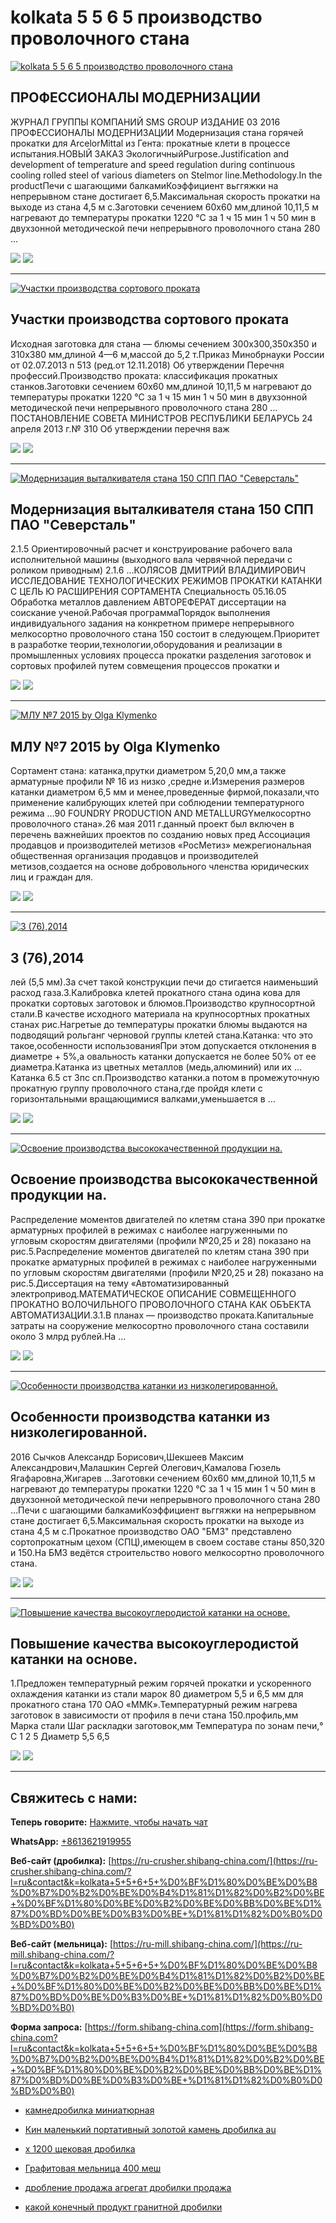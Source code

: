 # kolkata 5 5 6 5 производство проволочного стана

<a href="https://swt.shibang-china.com/?l=ru&img&k=kolkata+5+5+6+5+%D0%BF%D1%80%D0%BE%D0%B8%D0%B7%D0%B2%D0%BE%D0%B4%D1%81%D1%82%D0%B2%D0%BE+%D0%BF%D1%80%D0%BE%D0%B2%D0%BE%D0%BB%D0%BE%D1%87%D0%BD%D0%BE%D0%B3%D0%BE+%D1%81%D1%82%D0%B0%D0%BD%D0%B0" target="_blank">![kolkata 5 5 6 5 производство проволочного стана](http://static.shibang-china.com/all-800x300/196.jpg)</a>

## ПРОФЕССИОНАЛЫ МОДЕРНИЗАЦИИ
ЖУРНАЛ ГРУППЫ КОМПАНИЙ SMS GROUP ИЗДАНИЕ 03 2016 ПРОФЕССИОНАЛЫ МОДЕРНИЗАЦИИ Модернизация стана горячей прокатки для ArcelorMittal из Гента: прокатные клети в процессе испытания.НОВЫЙ ЗАКАЗ ЭкологичныйPurpose.Justification and development of temperature and speed regulation during continuous cooling rolled steel of various diameters on Stelmor line.Methodology.In the productПечи с шагающими балкамиКоэффициент вьггяжки на непрерывном стане достигает 6,5.Максимальная скорость прокатки на выходе из стана 4,5 м с.Заготовки сечением 60х60 мм,длиной 10,11,5 м нагревают до температуры прокатки 1220 &#176;С за 1 ч 15 мин 1 ч 50 мин в двухзонной методической печи непрерывного проволочного стана 280 …


<a href="https://whatsapp.shibangsoft.com/WhatsApp.php" target="_blank" title="WhatsApp">![](http://static.shibang-china.com/icon/whatsapp.png)</a> <a href="https://swt.shibang-china.com/?l=ru&icon&k=kolkata+5+5+6+5+%D0%BF%D1%80%D0%BE%D0%B8%D0%B7%D0%B2%D0%BE%D0%B4%D1%81%D1%82%D0%B2%D0%BE+%D0%BF%D1%80%D0%BE%D0%B2%D0%BE%D0%BB%D0%BE%D1%87%D0%BD%D0%BE%D0%B3%D0%BE+%D1%81%D1%82%D0%B0%D0%BD%D0%B0" target="_blank">![](http://static.shibang-china.com/icon/chat-ru.png)</a>

---

<a href="https://swt.shibang-china.com/?l=ru&img&k=kolkata+5+5+6+5+%D0%BF%D1%80%D0%BE%D0%B8%D0%B7%D0%B2%D0%BE%D0%B4%D1%81%D1%82%D0%B2%D0%BE+%D0%BF%D1%80%D0%BE%D0%B2%D0%BE%D0%BB%D0%BE%D1%87%D0%BD%D0%BE%D0%B3%D0%BE+%D1%81%D1%82%D0%B0%D0%BD%D0%B0" target="_blank">![Участки производства сортового проката](http://static.shibang-china.com/all-800x300/135.jpg)</a>

## Участки производства сортового проката
Исходная заготовка для стана — блюмы сечением 300x300,350x350 и 310x380 мм,длиной 4—6 м,массой до 5,2 т.Приказ Минобрнауки России от 02.07.2013 n 513 (ред.от 12.11.2018) Об утверждении Перечня профессий.Производство проката: классификация прокатных станков.Заготовки сечением 60х60 мм,длиной 10,11,5 м нагревают до температуры прокатки 1220 &#176;С за 1 ч 15 мин 1 ч 50 мин в двухзонной методической печи непрерывного проволочного стана 280 …ПОСТАНОВЛЕНИЕ СОВЕТА МИНИСТРОВ РЕСПУБЛИКИ БЕЛАРУСЬ 24 апреля 2013 г.№ 310 Об утверждении перечня важ


<a href="https://whatsapp.shibangsoft.com/WhatsApp.php" target="_blank" title="WhatsApp">![](http://static.shibang-china.com/icon/whatsapp.png)</a> <a href="https://swt.shibang-china.com/?l=ru&icon&k=kolkata+5+5+6+5+%D0%BF%D1%80%D0%BE%D0%B8%D0%B7%D0%B2%D0%BE%D0%B4%D1%81%D1%82%D0%B2%D0%BE+%D0%BF%D1%80%D0%BE%D0%B2%D0%BE%D0%BB%D0%BE%D1%87%D0%BD%D0%BE%D0%B3%D0%BE+%D1%81%D1%82%D0%B0%D0%BD%D0%B0" target="_blank">![](http://static.shibang-china.com/icon/chat-ru.png)</a>

---

<a href="https://swt.shibang-china.com/?l=ru&img&k=kolkata+5+5+6+5+%D0%BF%D1%80%D0%BE%D0%B8%D0%B7%D0%B2%D0%BE%D0%B4%D1%81%D1%82%D0%B2%D0%BE+%D0%BF%D1%80%D0%BE%D0%B2%D0%BE%D0%BB%D0%BE%D1%87%D0%BD%D0%BE%D0%B3%D0%BE+%D1%81%D1%82%D0%B0%D0%BD%D0%B0" target="_blank">![Модернизация выталкивателя стана 150 СПП ПАО &quot;Северсталь&quot;](http://static.shibang-china.com/all-800x300/499.jpg)</a>

## Модернизация выталкивателя стана 150 СПП ПАО &quot;Северсталь&quot;
2.1.5 Ориентировочный расчет и конструирование рабочего вала исполнительной машины (выходного вала червячной передачи с роликом приводным) 2.1.6 …КОЛЯСОВ ДМИТРИЙ ВЛАДИМИРОВИЧ ИССЛЕДОВАНИЕ ТЕХНОЛОГИЧЕСКИХ РЕЖИМОВ ПРОКАТКИ КАТАНКИ С ЦЕЛЬ Ю РАСШИРЕНИЯ СОРТАМЕНТА Специальность 05.16.05 Обработка металлов давлением АВТОРЕФЕРАТ диссертации на соискание ученой.Рабочая программаПорядок выполнения индивидуального задания на конкретном примере непрерывного мелкосортно проволочного стана 150 состоит в следующем.Приоритет в разработке теории,технологии,оборудования и реализации в промышленных условиях процесса прокатки разделения заготовок и сортовых профилей путем совмещения процессов прокатки и


<a href="https://whatsapp.shibangsoft.com/WhatsApp.php" target="_blank" title="WhatsApp">![](http://static.shibang-china.com/icon/whatsapp.png)</a> <a href="https://swt.shibang-china.com/?l=ru&icon&k=kolkata+5+5+6+5+%D0%BF%D1%80%D0%BE%D0%B8%D0%B7%D0%B2%D0%BE%D0%B4%D1%81%D1%82%D0%B2%D0%BE+%D0%BF%D1%80%D0%BE%D0%B2%D0%BE%D0%BB%D0%BE%D1%87%D0%BD%D0%BE%D0%B3%D0%BE+%D1%81%D1%82%D0%B0%D0%BD%D0%B0" target="_blank">![](http://static.shibang-china.com/icon/chat-ru.png)</a>

---

<a href="https://swt.shibang-china.com/?l=ru&img&k=kolkata+5+5+6+5+%D0%BF%D1%80%D0%BE%D0%B8%D0%B7%D0%B2%D0%BE%D0%B4%D1%81%D1%82%D0%B2%D0%BE+%D0%BF%D1%80%D0%BE%D0%B2%D0%BE%D0%BB%D0%BE%D1%87%D0%BD%D0%BE%D0%B3%D0%BE+%D1%81%D1%82%D0%B0%D0%BD%D0%B0" target="_blank">![МЛУ №7 2015 by Olga Klymеnko](http://static.shibang-china.com/all-800x300/425.jpg)</a>

## МЛУ №7 2015 by Olga Klymеnko
Сортамент стана: катанка,прутки диаметром 5,20,0 мм,а также арматурные профили № 16 из низко ,средне и.Измерения размеров катанки диаметром 6,5 мм и менее,проведенные фирмой,показали,что применение калибрующих клетей при соблюдении температурного режима …90 FOUNDRY PRODUCTION AND METALLURGYмелкосортно проволочного стана&#187;.26 мая 2011 г.данный проект был включен в перечень важнейших проектов по созданию новых пред Ассоциация продавцов и производителей метизов &#171;РосМетиз&#187; межрегиональная общественная организация продавцов и производителей метизов,создается на основе добровольного членства юридических лиц и граждан для.


<a href="https://whatsapp.shibangsoft.com/WhatsApp.php" target="_blank" title="WhatsApp">![](http://static.shibang-china.com/icon/whatsapp.png)</a> <a href="https://swt.shibang-china.com/?l=ru&icon&k=kolkata+5+5+6+5+%D0%BF%D1%80%D0%BE%D0%B8%D0%B7%D0%B2%D0%BE%D0%B4%D1%81%D1%82%D0%B2%D0%BE+%D0%BF%D1%80%D0%BE%D0%B2%D0%BE%D0%BB%D0%BE%D1%87%D0%BD%D0%BE%D0%B3%D0%BE+%D1%81%D1%82%D0%B0%D0%BD%D0%B0" target="_blank">![](http://static.shibang-china.com/icon/chat-ru.png)</a>

---

<a href="https://swt.shibang-china.com/?l=ru&img&k=kolkata+5+5+6+5+%D0%BF%D1%80%D0%BE%D0%B8%D0%B7%D0%B2%D0%BE%D0%B4%D1%81%D1%82%D0%B2%D0%BE+%D0%BF%D1%80%D0%BE%D0%B2%D0%BE%D0%BB%D0%BE%D1%87%D0%BD%D0%BE%D0%B3%D0%BE+%D1%81%D1%82%D0%B0%D0%BD%D0%B0" target="_blank">![3 (76),2014](http://static.shibang-china.com/all-800x300/754.jpg)</a>

## 3 (76),2014
лей (5,5 мм).За счет такой конструкции печи до&#173; стигается наименьший расход газа.3.Калибровка клетей прокатного стана одина&#173; кова для прокатки сортовых заготовок и блюмов.Производство крупносортной стали.В качестве исходного материала на крупносортных прокатных станах рис.Нагретые до температуры прокатки блюмы выдаются на подводящий рольганг черновой группы клетей стана.Катанка: что это такое,особенности использованияПри этом допускается отклонения в диаметре + 5%,а овальность катанки допускается не более 50% от ее диаметра.Катанка из цветных металлов (медь,алюминий) или их …Катанка 6.5 ст 3пс сп.Производство катанки.а потом в промежуточную прокатную группу проволочного стана,где пройдя клети с горизонтальными вращающимися валками,уменьшается в …


<a href="https://whatsapp.shibangsoft.com/WhatsApp.php" target="_blank" title="WhatsApp">![](http://static.shibang-china.com/icon/whatsapp.png)</a> <a href="https://swt.shibang-china.com/?l=ru&icon&k=kolkata+5+5+6+5+%D0%BF%D1%80%D0%BE%D0%B8%D0%B7%D0%B2%D0%BE%D0%B4%D1%81%D1%82%D0%B2%D0%BE+%D0%BF%D1%80%D0%BE%D0%B2%D0%BE%D0%BB%D0%BE%D1%87%D0%BD%D0%BE%D0%B3%D0%BE+%D1%81%D1%82%D0%B0%D0%BD%D0%B0" target="_blank">![](http://static.shibang-china.com/icon/chat-ru.png)</a>

---

<a href="https://swt.shibang-china.com/?l=ru&img&k=kolkata+5+5+6+5+%D0%BF%D1%80%D0%BE%D0%B8%D0%B7%D0%B2%D0%BE%D0%B4%D1%81%D1%82%D0%B2%D0%BE+%D0%BF%D1%80%D0%BE%D0%B2%D0%BE%D0%BB%D0%BE%D1%87%D0%BD%D0%BE%D0%B3%D0%BE+%D1%81%D1%82%D0%B0%D0%BD%D0%B0" target="_blank">![Освоение производства высококачественной продукции на.](http://static.shibang-china.com/all-800x300/850.jpg)</a>

## Освоение производства высококачественной продукции на.
Распределение моментов двигателей по клетям стана 390 при прокатке арматурных профилей в режимах с наиболее нагруженными по угловым скоростям двигателями (профили №20,25 и 28) показано на рис.5.Распределение моментов двигателей по клетям стана 390 при прокатке арматурных профилей в режимах с наиболее нагруженными по угловым скоростям двигателями (профили №20,25 и 28) показано на рис.5.Диссертация на тему &#171;Автоматизированный электропривод.МАТЕМАТИЧЕСКОЕ ОПИСАНИЕ СОВМЕЩЕННОГО ПРОКАТНО ВОЛОЧИЛЬНОГО ПРОВОЛОЧНОГО СТАНА КАК ОБЪЕКТА АВТОМАТИЗАЦИИ.3.1.В планах — производство проката.Капитальные затраты на сооружение мелкосортно проволочного стана составили около 3 млрд рублей.На …


<a href="https://whatsapp.shibangsoft.com/WhatsApp.php" target="_blank" title="WhatsApp">![](http://static.shibang-china.com/icon/whatsapp.png)</a> <a href="https://swt.shibang-china.com/?l=ru&icon&k=kolkata+5+5+6+5+%D0%BF%D1%80%D0%BE%D0%B8%D0%B7%D0%B2%D0%BE%D0%B4%D1%81%D1%82%D0%B2%D0%BE+%D0%BF%D1%80%D0%BE%D0%B2%D0%BE%D0%BB%D0%BE%D1%87%D0%BD%D0%BE%D0%B3%D0%BE+%D1%81%D1%82%D0%B0%D0%BD%D0%B0" target="_blank">![](http://static.shibang-china.com/icon/chat-ru.png)</a>

---

<a href="https://swt.shibang-china.com/?l=ru&img&k=kolkata+5+5+6+5+%D0%BF%D1%80%D0%BE%D0%B8%D0%B7%D0%B2%D0%BE%D0%B4%D1%81%D1%82%D0%B2%D0%BE+%D0%BF%D1%80%D0%BE%D0%B2%D0%BE%D0%BB%D0%BE%D1%87%D0%BD%D0%BE%D0%B3%D0%BE+%D1%81%D1%82%D0%B0%D0%BD%D0%B0" target="_blank">![Особенности производства катанки из низколегированной.](http://static.shibang-china.com/all-800x300/605.jpg)</a>

## Особенности производства катанки из низколегированной.
2016 Сычков Александр Борисович,Шекшеев Максим Александрович,Малашкин Сергей Олегович,Камалова Гюзель Ягафаровна,Жигарев …Заготовки сечением 60х60 мм,длиной 10,11,5 м нагревают до температуры прокатки 1220 &#176;С за 1 ч 15 мин 1 ч 50 мин в двухзонной методической печи непрерывного проволочного стана 280 …Печи с шагающими балкамиКоэффициент вьггяжки на непрерывном стане достигает 6,5.Максимальная скорость прокатки на выходе из стана 4,5 м с.Прокатное производство ОАО &quot;БМЗ&quot; представлено сортопрокатным цехом (СПЦ),имеющем в своем составе станы 850,320 и 150.На БМЗ ведётся строительство нового мелкосортно проволочного стана.


<a href="https://whatsapp.shibangsoft.com/WhatsApp.php" target="_blank" title="WhatsApp">![](http://static.shibang-china.com/icon/whatsapp.png)</a> <a href="https://swt.shibang-china.com/?l=ru&icon&k=kolkata+5+5+6+5+%D0%BF%D1%80%D0%BE%D0%B8%D0%B7%D0%B2%D0%BE%D0%B4%D1%81%D1%82%D0%B2%D0%BE+%D0%BF%D1%80%D0%BE%D0%B2%D0%BE%D0%BB%D0%BE%D1%87%D0%BD%D0%BE%D0%B3%D0%BE+%D1%81%D1%82%D0%B0%D0%BD%D0%B0" target="_blank">![](http://static.shibang-china.com/icon/chat-ru.png)</a>

---

<a href="https://swt.shibang-china.com/?l=ru&img&k=kolkata+5+5+6+5+%D0%BF%D1%80%D0%BE%D0%B8%D0%B7%D0%B2%D0%BE%D0%B4%D1%81%D1%82%D0%B2%D0%BE+%D0%BF%D1%80%D0%BE%D0%B2%D0%BE%D0%BB%D0%BE%D1%87%D0%BD%D0%BE%D0%B3%D0%BE+%D1%81%D1%82%D0%B0%D0%BD%D0%B0" target="_blank">![Повышение качества высокоуглеродистой катанки на основе.](http://static.shibang-china.com/all-800x300/62.jpg)</a>

## Повышение качества высокоуглеродистой катанки на основе.
1.Предложен температурный режим горячей прокатки и ускоренного охлаждения катанки из стали марок 80 диаметром 5,5 и 6,5 мм для прокатного стана 170 ОАО &#171;ММК&#187;.Температурный режим нагрева заготовок в зависимости от профиля в печи стана 150.профиль,мм Марка стали Шаг раскладки заготовок,мм Температура по зонам печи,&#176; С 1 2 5 Диаметр 5,5 6,5

<a href="https://whatsapp.shibangsoft.com/WhatsApp.php" target="_blank" title="WhatsApp">![](http://static.shibang-china.com/icon/whatsapp.png)</a> <a href="https://swt.shibang-china.com/?l=ru&icon&k=kolkata+5+5+6+5+%D0%BF%D1%80%D0%BE%D0%B8%D0%B7%D0%B2%D0%BE%D0%B4%D1%81%D1%82%D0%B2%D0%BE+%D0%BF%D1%80%D0%BE%D0%B2%D0%BE%D0%BB%D0%BE%D1%87%D0%BD%D0%BE%D0%B3%D0%BE+%D1%81%D1%82%D0%B0%D0%BD%D0%B0" target="_blank">![](http://static.shibang-china.com/icon/chat-ru.png)</a>

---
## Свяжитесь с нами:

**Теперь говорите:** [Нажмите, чтобы начать чат](https://swt.shibang-china.com?l=ru&contact&k=kolkata+5+5+6+5+%D0%BF%D1%80%D0%BE%D0%B8%D0%B7%D0%B2%D0%BE%D0%B4%D1%81%D1%82%D0%B2%D0%BE+%D0%BF%D1%80%D0%BE%D0%B2%D0%BE%D0%BB%D0%BE%D1%87%D0%BD%D0%BE%D0%B3%D0%BE+%D1%81%D1%82%D0%B0%D0%BD%D0%B0)

**WhatsApp:**  [+8613621919955](https://whatsapp.shibangsoft.com/WhatsApp.php)

**Веб-сайт (дробилка):** [https://ru-crusher.shibang-china.com/](https://ru-crusher.shibang-china.com/?l=ru&contact&k=kolkata+5+5+6+5+%D0%BF%D1%80%D0%BE%D0%B8%D0%B7%D0%B2%D0%BE%D0%B4%D1%81%D1%82%D0%B2%D0%BE+%D0%BF%D1%80%D0%BE%D0%B2%D0%BE%D0%BB%D0%BE%D1%87%D0%BD%D0%BE%D0%B3%D0%BE+%D1%81%D1%82%D0%B0%D0%BD%D0%B0)

**Веб-сайт (мельница):** [https://ru-mill.shibang-china.com/](https://ru-mill.shibang-china.com/?l=ru&contact&k=kolkata+5+5+6+5+%D0%BF%D1%80%D0%BE%D0%B8%D0%B7%D0%B2%D0%BE%D0%B4%D1%81%D1%82%D0%B2%D0%BE+%D0%BF%D1%80%D0%BE%D0%B2%D0%BE%D0%BB%D0%BE%D1%87%D0%BD%D0%BE%D0%B3%D0%BE+%D1%81%D1%82%D0%B0%D0%BD%D0%B0)

**Форма запроса:** [https://form.shibang-china.com](https://form.shibang-china.com?l=ru&contact&k=kolkata+5+5+6+5+%D0%BF%D1%80%D0%BE%D0%B8%D0%B7%D0%B2%D0%BE%D0%B4%D1%81%D1%82%D0%B2%D0%BE+%D0%BF%D1%80%D0%BE%D0%B2%D0%BE%D0%BB%D0%BE%D1%87%D0%BD%D0%BE%D0%B3%D0%BE+%D1%81%D1%82%D0%B0%D0%BD%D0%B0)

* [камнедробилка миниатюрная](../121/%D0%BA%D0%B0%D0%BC%D0%BD%D0%B5%D0%B4%D1%80%D0%BE%D0%B1%D0%B8%D0%BB%D0%BA%D0%B0%20%D0%BC%D0%B8%D0%BD%D0%B8%D0%B0%D1%82%D1%8E%D1%80%D0%BD%D0%B0%D1%8F.md)

* [Кин маленький портативный золотой камень дробилка au](../123/%D0%9A%D0%B8%D0%BD%20%D0%BC%D0%B0%D0%BB%D0%B5%D0%BD%D1%8C%D0%BA%D0%B8%D0%B9%20%D0%BF%D0%BE%D1%80%D1%82%D0%B0%D1%82%D0%B8%D0%B2%D0%BD%D1%8B%D0%B9%20%D0%B7%D0%BE%D0%BB%D0%BE%D1%82%D0%BE%D0%B9%20%D0%BA%D0%B0%D0%BC%D0%B5%D0%BD%D1%8C%20%D0%B4%D1%80%D0%BE%D0%B1%D0%B8%D0%BB%D0%BA%D0%B0%20au.md)

* [х 1200 щековая дробилка](../121/%D1%85%201200%20%D1%89%D0%B5%D0%BA%D0%BE%D0%B2%D0%B0%D1%8F%20%D0%B4%D1%80%D0%BE%D0%B1%D0%B8%D0%BB%D0%BA%D0%B0.md)

* [Графитовая мельница 400 меш](../121/%D0%93%D1%80%D0%B0%D1%84%D0%B8%D1%82%D0%BE%D0%B2%D0%B0%D1%8F%20%D0%BC%D0%B5%D0%BB%D1%8C%D0%BD%D0%B8%D1%86%D0%B0%20400%20%D0%BC%D0%B5%D1%88.md)

* [дробление продажа агрегат дробилки продажа](../125/%D0%B4%D1%80%D0%BE%D0%B1%D0%BB%D0%B5%D0%BD%D0%B8%D0%B5%20%D0%BF%D1%80%D0%BE%D0%B4%D0%B0%D0%B6%D0%B0%20%D0%B0%D0%B3%D1%80%D0%B5%D0%B3%D0%B0%D1%82%20%D0%B4%D1%80%D0%BE%D0%B1%D0%B8%D0%BB%D0%BA%D0%B8%20%D0%BF%D1%80%D0%BE%D0%B4%D0%B0%D0%B6%D0%B0.md)

* [какой конечный продукт гранитной дробилки](../125/%D0%BA%D0%B0%D0%BA%D0%BE%D0%B9%20%D0%BA%D0%BE%D0%BD%D0%B5%D1%87%D0%BD%D1%8B%D0%B9%20%D0%BF%D1%80%D0%BE%D0%B4%D1%83%D0%BA%D1%82%20%D0%B3%D1%80%D0%B0%D0%BD%D0%B8%D1%82%D0%BD%D0%BE%D0%B9%20%D0%B4%D1%80%D0%BE%D0%B1%D0%B8%D0%BB%D0%BA%D0%B8.md)